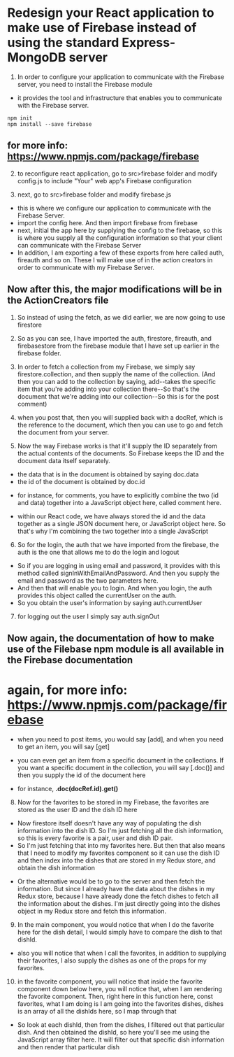 # Redesign your React application to make use of Firebase instead of using the standard Express-MongoDB server

1. In order to configure your application to communicate with the Firebase server, you need to install the Firebase module
- it provides the tool and infrastructure that enables you to communicate with the Firebase server.
```
npm init
npm install --save firebase
```
## for more info: https://www.npmjs.com/package/firebase

2. to reconfigure react application, go to src>firebase folder and modify config.js to include "Your" web app's Firebase configuration

3. next, go to src>firebase folder and modify firebase.js
- this is where we configure our application to communicate with the Firebase Server.
-  import the config here. And then import firebase from firebase
- next, initial the app here by supplying the config to the firebase, so this is where you supply all the configuration information so that your client can communicate with the Firebase Server
- In addition, I am exporting a few of these exports from here called auth, fireauth and so on. These I will make use of in the action creators in order to communicate with my Firebase Server.

## Now after this, the major modifications will be in the ActionCreators file
1. So instead of using the fetch, as we did earlier, we are now going to use firestore
2. So as you can see, I have imported the auth, firestore, fireauth, and firebasestore from the firebase module that I have set up earlier in the firebase folder.
3. In order to fetch a collection from my Firebase, we simply say firestore.collection, and then supply the name of the collection.
(And then you can add to the collection by saying, add--takes the specific item that you're adding into your collection there--So that's the document that we're adding into our collection--So this is for the post comment)
4. when you post that, then you will supplied back with a docRef, which is the reference to the document, which then you can use to go and fetch the document from your server.

5. Now the way Firebase works is that it'll supply the ID separately from the actual contents of the documents. So Firebase keeps the ID and the document data itself separately. 
- the data that is in the document is obtained by saying doc.data
- the id of the document is obtained by doc.id
* for instance, for comments, you have to explicitly combine the two (id and data) together into a JavaScript object here, called comment here.
- within our React code, we have always stored the id and the data together as a single JSON document here, or JavaScript object here. So that's why I'm combining the two together into a single JavaScript 

6. So for the login, the auth that we have imported from the firebase, the auth is the one that allows me to do the login and logout
- So if you are logging in using email and password, it provides with this method called signInWithEmailAndPassword. And then you supply the email and password as the two parameters here. 
- And then that will enable you to login. And when you login, the auth provides this object called the currentUser on the auth.
- So you obtain the user's information by saying auth.currentUser

7. for logging out the user I simply say auth.signOut

## Now again, the documentation of how to make use of the Filebase npm module is all available in the Firebase documentation
# again, for more info: https://www.npmjs.com/package/firebase

* when you need to post items, you would say [add], and when you need to get an item, you will say [get]

* you can even get an item from a specific document in the collections. If you want a specific document in the collection, you will say [.doc()] and then you supply the id of the document here
- for instance, **.doc(docRef.id).get()**

8. Now for the favorites to be stored in my Firebase, the favorites are stored as the user ID and the dish ID here
- Now firestore itself doesn't have any way of populating the dish information into the dish ID. So I'm just fetching all the dish information, so this is every favorite is a pair, user and dish ID pair.
- So I'm just fetching that into my favorites here. But then that also means that I need to modify my favorites component so it can use the dish ID and then index into the dishes that are stored in my Redux store, and obtain the dish information

* Or the alternative would be to go to the server and then fetch the information. But since I already have the data about the dishes in my Redux store, because I have already done the fetch dishes to fetch all the information about the dishes. I'm just directly going into the dishes object in my Redux store and fetch this information.

9. In the main component, you would notice that when I do the favorite here for the dish detail, I would simply have to compare the dish to that dishId. 
- also you will notice that when I call the favorites, in addition to supplying their favorites, I also supply the dishes as one of the props for my favorites. 

10. in the favorite component, you will notice that inside the favorite component down below here, you will notice that, when I am rendering the favorite component. Then, right here in this function here, const favorites, what I am doing is I am going into the favorites dishes, dishes is an array of all the dishIds here, so I map through that
- So look at each dishId, then from the dishes, I filtered out that particular dish. And then obtained the dishId, so here you'll see me using the JavaScript array filter here. It will filter out that specific dish information and then render that particular dish


